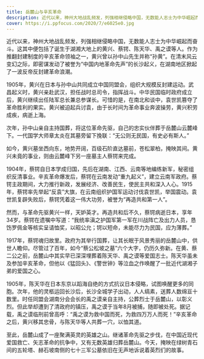 ```yaml
---
title: 岳麓山与辛亥革命
description: 近代以来，神州大地战乱频发，列强相继侵略中国，无数能人志士为中华崛起而奋斗。这其中便包括了诞生于湖湘大地上的黄兴、蔡锷、陈天华、禹之谟等人。作为推翻封建制度的辛亥革命领袖之一，黄兴曾以孙中山先生并称“孙黄”。在清末风云变幻之际，即密谋发动了被誉为“中国内地革命先声”的长沙起义，在湖南地区掀起了一波反帝反封建革命浪潮。
cover: https://i.ppfocus.com/2020/7/e6025e0.jpg
---
```

近代以来，神州大地战乱频发，列强相继侵略中国，无数能人志士为中华崛起而奋斗。这其中便包括了诞生于湖湘大地上的黄兴、蔡锷、陈天华、禹之谟等人。作为推翻封建制度的辛亥革命领袖之一，黄兴曾以孙中山先生并称“孙黄”。在清末风云变幻之际，即密谋发动了被誉为“中国内地革命先声”的长沙起义，在湖南地区掀起了一波反帝反封建革命浪潮。

1905年，黄兴在日本与孙中山共同成立中国同盟会，组织大规模反封建运动。武昌起义时，黄兴亲赴武汉，担任战时总司令，指挥战斗。中华民国临时政府成立后，黄兴继续出任陆军总长兼总参谋长。可惜的是，在南北和谈中，袁世凯篡夺了革命胜利的果实。黄兴被迫起兵讨袁，由于长时间为革命事业奔波操劳，黄兴积劳成疾，病逝上海。

次年，孙中山亲自主持国葬，将这位革命先驱，自己的忠实伙伴葬于岳麓山云麓峰下。一代国学大师章太炎在其墓旁留下挽联：“无公则无民国，有史必有斯人。”

如今，黄兴墓坐西向东，地势开阔，百级石阶直达墓前，苍松翠柏，掩映其间。黄兴未竟的事业，则由云麓峰下另一座墓主人蔡锷来完成。

1904年，蔡锷自日本学成归国，先后在湖南、江西、云南等地编练新军，秘密组织反清事业。辛亥革命爆发后，蔡锷在云南发动“重九起义”，建立云南军政府。蔡锷主政期间，大力推行新政，发展经济、改善民生，使民主共和深入人心。1915年，蔡锷率先举起“反袁”大旗，在云南组织护国军运动讨伐袁世凯，举国震动。袁世凯复辟失败后，蔡锷凭着这一伟大功劳，被誉为“再造共和第一人”。

然而，与革命先驱黄兴一样，天妒英才。再造共和后不久，蔡锷病逝日本，享年34岁。蔡锷在遗嘱中写道：“我统率滇之护国军第一军在川战阵亡及出力人员，恳饬罗佩金等核实呈请恤奖，以昭公允；锷以短命，未能尽力为民国，应为薄葬。”

1917年，蔡锷魂归故里。政府为其举行国葬，让其长眠于风景秀丽的岳麓山中，供世人瞻仰。尽管过了百年，如今“蔡公松坡之墓”六个大字，仍历久弥新。在黄、蔡二公之前，岳麓山中其实早已深深埋葬着陈天华、禹之谟等爱国志士。陈天华虽未及参加辛亥革命，但他以《猛回头》、《警世钟》等泣血之作唤醒了一批近代湖湘子弟的爱国之心。

1905年，陈天华在日本东京以蹈海自绝的方式抗议日本侵略，试图唤醒更多的同胞。次年，他的灵柩运回长沙后，长沙全城学子出动，人人缟素，送葬人数绵亘十数里。时任同盟会湖南分会会长的禹之谟亲自主持，公葬烈士于岳麓山，以彰义烈。但此举却遭到了清政府的镇压，禹之谟于当年8月被捕，随即被处死。据记载，禹之谟临刑前曾高呼：“禹之谟为救中国而死，为救四万万人而死！”辛亥革命之后，黄兴移其忠骨，与陈天华等人共葬一穴，以恤其道。

至此，岳麓山成了一座聚满英灵的英雄之山。继诸革命先驱之步伐，在中国近现代爱国救亡、矢志革命的抗争中，又有无数英雄归葬岳麓山。今天，掩映在绿树青石间的五轮塔、赫石坡南侧的七十三军公墓依旧在无声地诉说着英烈们的故事。